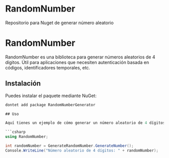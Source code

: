 # RandomNumber
Repositorio para Nuget de generar número aleatorio


# RandomNumber

RandomNumber es una biblioteca para generar números aleatorios de 4 dígitos. Útil para aplicaciones que necesiten autenticación basada en códigos, identificadores temporales, etc.

## Instalación

Puedes instalar el paquete mediante NuGet:

```csharp
dontet add package RandomNumberGenerator

## Uso

Aquí tienes un ejemplo de cómo generar un número aleatorio de 4 dígitos:

```csharp
using RandomNumber;

int randomNumber = GenerateRandomNumber.GenerateNumber();
Console.WriteLine("Número aleatorio de 4 dígitos: " + randomNumber);
